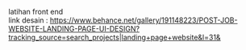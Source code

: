 latihan front end
<br>
link desain : https://www.behance.net/gallery/191148223/POST-JOB-WEBSITE-LANDING-PAGE-UI-DESIGN?tracking_source=search_projects|landing+page+website&l=31&
